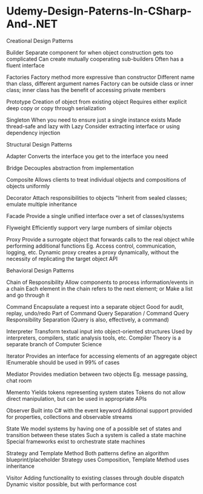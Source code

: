 # Udemy-Design-Paterns-In-CSharp-And-.NET

Creational Design Patterns

Builder
  Separate component for when object construction gets too complicated
  Can create mutually cooperating sub-builders
  Often has a fluent interface

Factories
  Factory method more expressive than constructor
  Different name than class, different argument names
  Factory can be outside class or inner class; inner class has the benefit of accessing private members

Prototype
  Creation of object from existing object
  Requires either explicit deep copy or copy through serialization

Singleton
  When you need to ensure just a single instance exists
  Made thread-safe and lazy with Lazy<T>
  Consider extracting interface or using dependency injection



Structural Design Patterns

Adapter
  Converts the interface you get to the interface you need

Bridge
  Decouples abstraction from implementation

Composite
  Allows clients to treat individual objects and compositions of objects uniformly

Decorator
  Attach responsibilities to objects
  "Inherit from sealed classes; emulate multiple inheritance

Facade
  Provide a single unified interface over a set of classes/systems

Flyweight
  Efficiently support very large numbers of similar objects

Proxy
  Provide a surrogate object that forwards calls to the real object while performing additional functions
  Eg. Access control, communication, logging, etc.
  Dynamic proxy creates a proxy dynamically, without the necessity of replicating the target object API



Behavioral Design Patterns

Chain of Responsibility
  Allow components to process information/events in a chain
  Each element in the chain refers to the next element; or
  Make a list and go through it

Command
  Encapsulate a request into a separate object
  Good for audit, replay, undo/redo
  Part of Command Query Separation / Command Query Responsibility Separation (Query is also, effectively, a command)

Interpreter
  Transform textual input into object-oriented structures
  Used by interpreters, compilers, static analysis tools, etc.
  Compiler Theory is a separate branch of Computer Science

Iterator
  Provides an interface for accessing elements of an aggregate object
  IEnumerable<T> should be used in 99% of cases

Mediator
  Provides mediation between two objects
  Eg. message passing, chat room

Memento
  Yields tokens representing system states
  Tokens do not allow direct manipulation, but can be used in appropriate APIs

Observer
  Built into C# with the event keyword
  Additional support provided for properties, collections and observable streams

State
  We model systems by having one of a possible set of states and transition between these states
  Such a system is called a state machine
  Special frameworks exist to orchestrate state machines

Strategy and Template Method
  Both patterns define an algorithm blueprint/placeholder
  Strategy uses Composition, Template Method uses inheritance

Visitor
  Adding functionality to existing classes through double dispatch
  Dynamic visitor possible, but with performance cost

